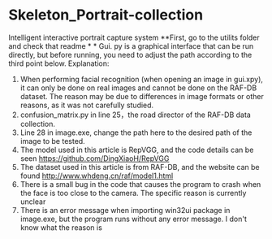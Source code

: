 # Skeleton_Portrait-collection
Intelligent interactive portrait capture system
**First, go to the utilits folder and check that readme * *
Gui. py is a graphical interface that can be run directly, but before running, you need to adjust the path according to the third point below.
Explanation:
1. When performing facial recognition (when opening an image in gui.xpy), it can only be done on real images and cannot be done on the RAF-DB dataset. The reason may be due to differences in image formats or other reasons, as it was not carefully studied.
2. confusion_matrix.py in line 25，the road director of the RAF-DB data collection.
3. Line 28 in image.exe, change the path here to the desired path of the image to be tested.
4. The model used in this article is RepVGG, and the code details can be seen https://github.com/DingXiaoH/RepVGG
5. The dataset used in this article is from RAF-DB, and the website can be found http://www.whdeng.cn/raf/model1.html
6. There is a small bug in the code that causes the program to crash when the face is too close to the camera. The specific reason is currently unclear
7. There is an error message when importing win32ui package in image.exe, but the program runs without any error message. I don't know what the reason is
